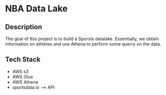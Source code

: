 # NBA Data Lake

## Description
The goal of this project is to build a  Sporsts datalake. Essentially, we obtain information on athletes and use Athena to perform some querry on the data.

## Tech Stack
- AWS s3
- AWS Glue
- AWS Athena
- sportsdata.io --> API


